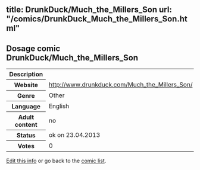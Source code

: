 title: DrunkDuck/Much_the_Millers_Son
url: "/comics/DrunkDuck_Much_the_Millers_Son.html"
---
Dosage comic DrunkDuck/Much_the_Millers_Son
-----------------------------------------

<table class="comicinfo">
<tr>
<th>Description</th><td></td>
</tr>
<tr>
<th>Website</th><td><a href="http://www.drunkduck.com/Much_the_Millers_Son/">http://www.drunkduck.com/Much_the_Millers_Son/</a></td>
</tr>
<tr>
<th>Genre</th><td>Other</td>
</tr>
<tr>
<th>Language</th><td>English</td>
</tr>
<tr>
<th>Adult content</th><td>no</td>
</tr>
<tr>
<th>Status</th><td>ok on 23.04.2013</td>
</tr>
<tr>
<th>Votes</th><td>0</div></td>
</tr>
</table>

[Edit this info](/comics/DrunkDuck_Much_the_Millers_Son_edit.html) or go back to the [comic list](../comic-index.html).

